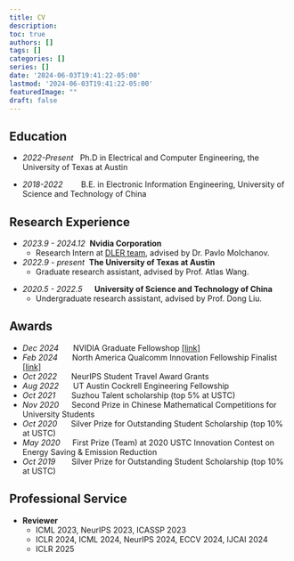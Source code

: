 ```yaml
---
title: CV
description:
toc: true
authors: []
tags: []
categories: []
series: []
date: '2024-06-03T19:41:22-05:00'
lastmod: '2024-06-03T19:41:22-05:00'
featuredImage: ""
draft: false
---
```


## Education
- *2022-Present* &#160; Ph.D in Electrical and Computer Engineering, the University of Texas at Austin

- *2018-2022* &#8195;&#8194;&#160;  B.E. in Electronic Information Engineering, University of Science and Technology of China
  
## Research Experience
- *2023.9 - 2024.12* &#160;**Nvidia Corporation**
  - Research Intern at [DLER team](https://nv-dler.github.io/horseshoeketchup.github.io/), advised by Dr. Pavlo Molchanov.
- *2022.9 - present* &#160;**The University of Texas at Austin**
  - Graduate research assistant, advised by Prof. Atlas Wang.
<!-- - *2021.7 - 2022.6* &#8195;**The University of Texas at Austin**
  - Remote research intern, advised by Prof. Atlas Wang. -->
- *2020.5 - 2022.5* &#160;&#8195;**University of Science and Technology of China**
  - Undergraduate research assistant, advised by Prof. Dong Liu.

## Awards
- *Dec 2024* &#8195;&#160; NVIDIA Graduate Fellowshop [\[link\]](https://blogs.nvidia.com/blog/graduate-fellowship-recipients-2025-2026/)
- *Feb 2024* &#8195;&#160; North America Qualcomm Innovation Fellowship Finalist [\[link\]](https://www.qualcomm.com/research/university-relations/innovation-fellowship/2024-north-america)
- *Oct 2022* &#8195;&#160; NeurIPS Student Travel Award Grants
- *Aug 2022* &#8195;&#160; UT Austin Cockrell Engineering Fellowship
- *Oct 2021* &#8195;&#8194; Suzhou Talent scholarship (top 5% at USTC)
- *Nov 2020* &#8194;&#160;&#160; Second Prize in Chinese Mathematical Competitions for University Students
- *Oct 2020* &#8195;&#8194;Silver Prize for Outstanding Student Scholarship (top 10% at USTC)
- *May 2020* &#8194;&#8194;&#160;First Prize (Team) at 2020 USTC Innovation Contest on Energy Saving & Emission Reduction
- *Oct 2019* &#8195;&#8194;&#160;Silver Prize for Outstanding Student Scholarship (top 10% at USTC)

<!-- ## Skills
- **Deep Learning Frameworks:** Pytorch, Tensorflow
- **Programming Languages:** C, Python, MATLAB, Verilog
- **Applications:** AutoCAD, Solidworks, Photoshop, Origin -->

## Professional Service
- **Reviewer**
    - ICML 2023, NeurIPS 2023, ICASSP 2023
    - ICLR 2024, ICML 2024, NeurIPS 2024, ECCV 2024, IJCAI 2024
    - ICLR 2025